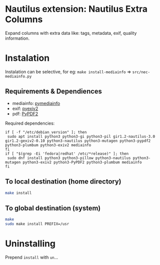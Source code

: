 # Nautilus extension: Nautilus Extra Columns

Expand columns with extra data like: tags, metadata, exif, quality information.

# Instalation

Instalation can be selective, for eg: `make install-mediainfo` => `src/nec-mediainfo.py`

## Requirements & Dependiences
* mediainfo: [pymediainfo](https://github.com/sbraz/pymediainfo/)
* exif: [pyexiv2](https://launchpad.net/py3exiv2)
* pdf: [PyPDF2](https://mstamy2.github.com/PyPDF2)

Required dependencies:

```
if [ -f "/etc/debian_version" ]; then
 sudo apt install python3 python3-gi python3-pil gir1.2-nautilus-3.0 gir1.2-gexiv2-0.10 python3-nautilus python3-mutagen python3-pypdf2 python3-plumbum python3-exiv2 mediainfo
fi
if [ "$(grep -Ei 'fedora|redhat' /etc/*release)" ]; then
 sudo dnf install python3 python3-pillow python3-nautilus python3-mutagen python3-exiv2 python3-PyPDF2 python3-plumbum mediainfo
fi
```

## To local destination (home directory)
``` bash
make install
```

## To global destination (system)

``` bash
make
sudo make install PREFIX=/usr
```

# Uninstalling

Prepend `install` with `un`...
